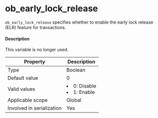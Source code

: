 # ob_early_lock_release

`ob_early_lock_release` specifies whether to enable the early lock release (ELR) feature for transactions.

<main id="notice" type='explain'>
    <h4>Description</h4>
    <p>This variable is no longer used. </p>
  </main>

| **Property** | **Description** |
|---------|--------------------------------------------------------------------------------------------------------|
| Type | Boolean |
| Default value | 0 |
| Valid values | <li> 0: Disable   <li> 1: Enable |
| Applicable scope | Global |
| Involved in serialization | Yes |

